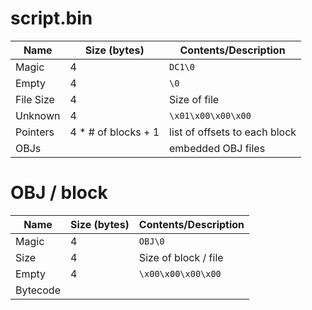 # script.bin

 Name          | Size (bytes)         |  Contents/Description             
---------------|----------------------|------------------------           
 Magic         | 4                    |  `DC1\0`                          
 Empty         | 4                    |  `\0`                             
 File Size     | 4                    |  Size of file                     
 Unknown       | 4                    |  `\x01\x00\x00\x00`               
 Pointers      | 4 * # of blocks + 1  |  list of offsets to each block 
 OBJs          |                      |  embedded OBJ files 

# OBJ / block

 Name          | Size (bytes)         |  Contents/Description             
---------------|----------------------|------------------------           
 Magic         | 4                    |  `OBJ\0`                          
 Size          | 4                    |  Size of block / file
 Empty         | 4                    |  `\x00\x00\x00\x00`               
 Bytecode      |                      |   
